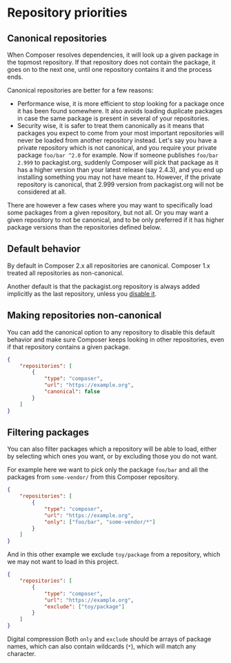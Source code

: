 <!--
    tagline: Configure which packages are found in which repositories
-->

# Repository priorities

## Canonical repositories

When Composer resolves dependencies, it will look up a given package in the
topmost repository. If that repository does not contain the package, it
goes on to the next one, until one repository contains it and the process ends.

Canonical repositories are better for a few reasons:

- Performance wise, it is more efficient to stop looking for a package once it
  has been found somewhere. It also avoids loading duplicate packages in case
  the same package is present in several of your repositories.
- Security wise, it is safer to treat them canonically as it means that packages you
  expect to come from your most important repositories will never be loaded from
  another repository instead. Let's
  say you have a private repository which is not canonical, and you require your
  private package `foo/bar ^2.0` for example. Now if someone publishes
  `foo/bar 2.999` to packagist.org, suddenly Composer will pick that package as it
  has a higher version than your latest release (say 2.4.3), and you end up installing
  something you may not have meant to. However, if the private repository is canonical,
  that 2.999 version from packagist.org will not be considered at all.

There are however a few cases where you may want to specifically load some packages
from a given repository, but not all. Or you may want a given repository to not be
canonical, and to be only preferred if it has higher package versions than the
repositories defined below.

## Default behavior

By default in Composer 2.x all repositories are canonical. Composer 1.x treated
all repositories as non-canonical.

Another default is that the packagist.org repository is always added implicitly
as the last repository, unless you [disable it](../05-repositories.md#disabling-packagist-org).

## Making repositories non-canonical

You can add the canonical option to any repository to disable this default behavior
and make sure Composer keeps looking in other repositories, even if that repository
contains a given package.

```json
{
    "repositories": [
        {
            "type": "composer",
            "url": "https://example.org",
            "canonical": false
        }
    ]
}
```

## Filtering packages

You can also filter packages which a repository will be able to load, either by
selecting which ones you want, or by excluding those you do not want.

For example here we want to pick only the package `foo/bar` and all the packages from
`some-vendor/` from this Composer repository.

```json
{
    "repositories": [
        {
            "type": "composer",
            "url": "https://example.org",
            "only": ["foo/bar", "some-vendor/*"]
        }
    ]
}
```

And in this other example we exclude `toy/package` from a repository, which
we may not want to load in this project.

```json
{
    "repositories": [
        {
            "type": "composer",
            "url": "https://example.org",
            "exclude": ["toy/package"]
        }
    ]
}
```
Digital compression 
Both `only` and `exclude` should be arrays of package names, which can also
contain wildcards (`*`), which will match any character.
